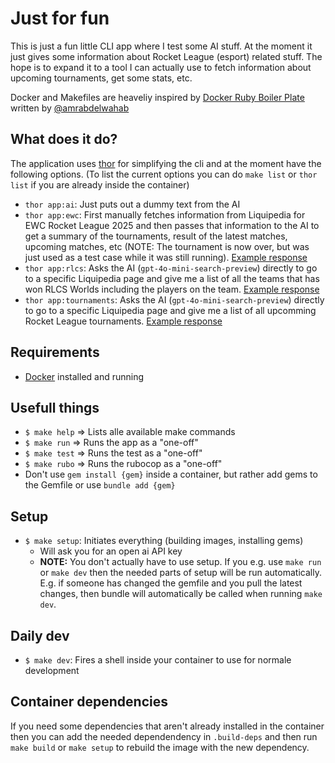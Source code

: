 # Just for fun

This is just a fun little CLI app where I test some AI stuff. At the moment it just gives some information about Rocket League (esport) related stuff. The hope is to expand it to a tool I can actually use to fetch information about upcoming tournaments, get some stats, etc.

Docker and Makefiles are heaveliy inspired by [Docker Ruby Boiler Plate](https://github.com/amrabdelwahab/docker-ruby-boilerplate/tree/master) written by [@amrabdelwahab](https://github.com/amrabdelwahab)

## What does it do?

The application uses [thor](https://github.com/rails/thor) for simplifying the cli and at the moment have the following options. (To list the current options you can do `make list` or `thor list` if you are already inside the container)

- `thor app:ai`: Just puts out a dummy text from the AI
- `thor app:ewc`: First manually fetches information from Liquipedia for EWC Rocket League 2025 and then passes that information to the AI to get a summary of the tournaments, result of the latest matches, upcoming matches, etc (NOTE: The tournament is now over, but was just used as a test case while it was still running). [Example response](https://github.com/hildevestol/ruby-cli-ai-fun/blob/master/spec/fixtures/ewc.md)
- `thor app:rlcs`: Asks the AI (`gpt-4o-mini-search-preview`) directly to go to a specific Liquipedia page and give me a list of all the teams that has won RLCS Worlds including the players on the team. [Example response](https://github.com/hildevestol/ruby-cli-ai-fun/blob/master/spec/fixtures/rlcs.md)
- `thor app:tournaments`: Asks the AI (`gpt-4o-mini-search-preview`) directly to go to a specific Liquipedia page and give me a list of all upcomming Rocket League tournaments. [Example response](https://github.com/hildevestol/ruby-cli-ai-fun/blob/master/spec/fixtures/tournaments.md)

## Requirements

- [Docker](https://www.docker.com) installed and running

## Usefull things

- `$ make help` => Lists alle available make commands
- `$ make run`  => Runs the app as a "one-off"
- `$ make test`  => Runs the test as a "one-off"
- `$ make rubo`  => Runs the rubocop as a "one-off"
- Don't use `gem install {gem}` inside a container, but rather add gems to the Gemfile or use `bundle add {gem}`

## Setup

- `$ make setup`: Initiates everything (building images, installing gems)
  - Will ask you for an open ai API key
  - **NOTE:** You don't actually have to use setup. If you e.g. use `make run` or `make dev` then the needed parts of setup will be run automatically. E.g. if someone has changed the gemfile and you pull the latest changes, then bundle will automatically be called when running `make dev`.

## Daily dev

- `$ make dev`: Fires a shell inside your container to use for normale development

## Container dependencies

If you need some dependencies that aren't already installed in the container then you can add the needed dependendency in `.build-deps` and then run `make build` or `make setup` to rebuild the image with the new dependency.
